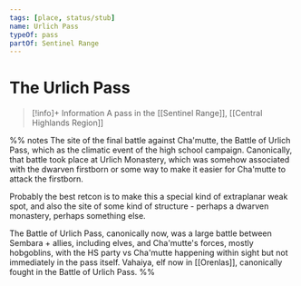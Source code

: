 ```yaml
---
tags: [place, status/stub]
name: Urlich Pass
typeOf: pass
partOf: Sentinel Range
---
```

# The Urlich Pass
>[!info]+ Information
> A  pass in the [[Sentinel Range]], [[Central Highlands Region]]

%% notes
The site of the final battle against Cha'mutte, the Battle of Urlich Pass, which as the climatic event of the high school campaign. Canonically, that battle took place at Urlich Monastery, which was somehow associated with the dwarven firstborn or some way to make it easier for Cha'mutte to attack the firstborn. 

Probably the best retcon is to make this a special kind of  extraplanar weak spot, and also the site of some kind of structure - perhaps a dwarven monastery, perhaps something else. 

The Battle of Urlich Pass, canonically now, was a large battle between Sembara + allies, including elves, and Cha'mutte's forces, mostly hobgoblins, with the HS party vs Cha'mutte happening within sight but not immediately in the pass itself. Vahaiya, elf now in [[Orenlas]], canonically fought in the Battle of Urlich Pass.
%%
